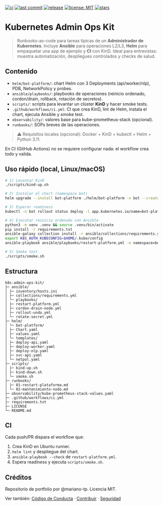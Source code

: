 [![ci](https://img.shields.io/github/actions/workflow/status/mariano-tp/k8s-admin-ops-kit/ci.yml?branch=main&label=ci&style=flat-square)](https://github.com/mariano-tp/k8s-admin-ops-kit/actions/workflows/ci.yml)
[![last commit](https://img.shields.io/github/last-commit/mariano-tp/k8s-admin-ops-kit?style=flat-square)](https://github.com/mariano-tp/k8s-admin-ops-kit/commits/main)
[![release](https://img.shields.io/github/v/release/mariano-tp/k8s-admin-ops-kit?display_name=tag&style=flat-square)](https://github.com/mariano-tp/k8s-admin-ops-kit/releases)
[![license: MIT](https://img.shields.io/badge/license-MIT-green?style=flat-square)](./LICENSE)
[![stars](https://img.shields.io/github/stars/mariano-tp/k8s-admin-ops-kit?style=flat-square)](https://github.com/mariano-tp/k8s-admin-ops-kit/stargazers)


# Kubernetes Admin Ops Kit

> Runbooks-as-code para tareas típicas de un **Administrador de Kubernetes**. Incluye **Ansible** para operaciones L2/L3,
**Helm** para empaquetar una app de ejemplo y **CI** con KinD. Ideal para entrevistas: muestra automatización,
despliegues controlados y checks de salud.

## Contenido
- `helm/bot-platform/`: chart Helm con 3 Deployments (api/worker/nlp), PDB, NetworkPolicy y probes.
- `ansible/playbooks/`: playbooks de operaciones (reinicio ordenado, cordon/drain, rollback, rotación de secretos).
- `scripts/`: scripts para levantar un clúster **KinD** y hacer smoke tests.
- `.github/workflows/ci.yml`: CI que crea KinD, lint de Helm, instala el chart, ejecuta Ansible y smoke test.
- `observability/`: valores base para kube-prometheus-stack (opcional).
- `runbooks/`: SOPs breves de las operaciones.

> ⚠️ Requisitos locales (opcional): Docker + KinD + kubectl + Helm + Python 3.11.

En CI (GitHub Actions) no se requiere configurar nada: el workflow crea todo y valida.

## Uso rápido (local, Linux/macOS)
```bash
# 1) Levantar KinD
./scripts/kind-up.sh

# 2) Instalar el chart (namespace bot)
helm upgrade --install bot-platform ./helm/bot-platform -n bot --create-namespace

# 3) Esperar readiness
kubectl -n bot rollout status deploy -l app.kubernetes.io/name=bot-platform --timeout=300s

# 4) Ejecutar reinicio ordenado con Ansible
python3 -m venv .venv && source .venv/bin/activate
pip install -r requirements.txt
ansible-galaxy collection install -r ansible/collections/requirements.yml
export K8S_AUTH_KUBECONFIG=$HOME/.kube/config
ansible-playbook ansible/playbooks/restart-platform.yml -e namespace=bot

# 5) Smoke test
./scripts/smoke.sh

```

## Estructura
```
k8s-admin-ops-kit/
├─ ansible/
│ ├─ inventory/hosts.ini
│ ├─ collections/requirements.yml
│ └─ playbooks/
│ ├─ restart-platform.yml
│ ├─ cordon-drain-node.yml
│ ├─ rollout-undo.yml
│ └─ rotate-secret.yml
├─ helm/
│ └─ bot-platform/
│ ├─ Chart.yaml
│ ├─ values.yaml
│ └─ templates/
│ ├─ deploy-api.yaml
│ ├─ deploy-worker.yaml
│ ├─ deploy-nlp.yaml
│ ├─ svc-api.yaml
│ └─ netpol.yaml
├─ scripts/
│ ├─ kind-up.sh
│ ├─ kind-down.sh
│ └─ smoke.sh
├─ runbooks/
│ ├─ 01-restart-plataforma.md
│ └─ 02-mantenimiento-nodo.md
├─ observability/kube-prometheus-stack-values.yaml
├─ .github/workflows/ci.yml
├─ requirements.txt
├─ LICENSE
└─ README.md

```


## CI
Cada push/PR dispara el workflow que:
1. Crea KinD en Ubuntu runner.
2. `helm lint` y despliegue del chart.
3. `ansible-playbook --check` de `restart-platform.yml`.
4. Espera readiness y ejecuta `scripts/smoke.sh`.


## Créditos
Repositorio de portfolio por @mariano-tp. Licencia MIT.

Ver también: [Código de Conducta](./CODE_OF_CONDUCT.md) · [Contribuir](./CONTRIBUTING.md) · [Seguridad](./SECURITY.md)
